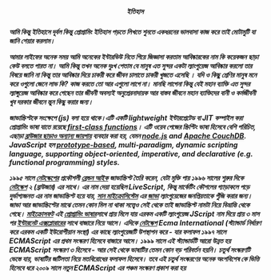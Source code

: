 <h5 align="center">ইতিহাস<h5>


আমি কিন্তু ইতিহাসে দূর্বল কিন্তু প্রোগ্রামিং ইতিহাস পড়তে লিখতে শুনতে একধরনের ভালবাসা কাজ করে তাই মোটামুটি যা জানি শেয়ার করলাম।

আমার লাইফের অনেক সময় আমি অনেকের ইন্টারভিউ নিতে গিয়ে জিজ্ঞাসা করতাম আবিষ্কারকের নাম কি কয়েকজন ছাড়া কেউ বলতে পারত না। আমি কিন্তু তখন অনেক দুঃখ পেতাম যে মানুষ এত সুন্দর একটা ল্যাংগুয়েজ আবিষ্কার করলো তার বিষয়ে জানি না কিন্তু তার আবিষ্কার দিয়ে চাকরী করে জীবন চালাতে চাকরী খুজতে এসেছি । যদি ও কিছু শ্রেণির মানুষ মনে করে ওগুলো জেনে লাভ কি? কাজ করতে তো আর এগুলো লাগে না। মানছি লাগেনা কিন্তু যেই মহান ব্যাক্তি এত সুন্দর ল্যাঙ্গুয়েজ আবিষ্কার করে গেছেন তার জীবনী অবস্যই অনুপ্রেরনাদায়ক আর বাস্তব জীবনে মহান ব্যাক্তিদের বানী ও কর্মজীবনী খুব দরকার জীবনে ন্তুন কিছু করার জন্য। 

জাভাস্ক্রিপ্টকে সংক্ষেপে (js) বলা হয়ে থাকে।এটি একটি lightweight ইন্টারপ্রেটেড বা JIT কম্পাইল করা প্রোগ্রামিং ভাষা যাতে রয়েছে [first-class functions](https://developer.mozilla.org/en-US/docs/Glossary/First-class_Function)। এটি ওয়েব পেজের স্ক্রিপ্টিং ভাষা হিসেবে বেশি পরিচিত, এছাড়া [ব্রাউজার ছাড়াও অন্যান্য জায়গায়](https://en.wikipedia.org/wiki/JavaScript#Uses_outside_Web_pages) ব্যবহার করা হয়, যেমন [node.js](https://nodejs.org/) and [Apache CouchDB](https://couchdb.apache.org/). JavaScript হল [prototype-based](https://developer.mozilla.org/en-US/docs/Glossary/Prototype-based_programming), multi-paradigm, dynamic scripting language, supporting object-oriented, imperative, and declarative (e.g. functional programming) styles.

১৯৯৫ সালে [নেটস্কেপের](https://bn.wikipedia.org/w/index.php?title=নেটস্কেপ&action=edit&redlink=1) প্রকৌশলী [ব্রেন্ডন আইক](https://bn.wikipedia.org/wiki/ব্রেন্ডন_আইক) জাভাস্ক্রিপ্ট তৈরি করেন, যেটা মুক্তি পায় ১৯৯৬ সালের শুরুর দিকে [নেটস্কেপ](https://bn.wikipedia.org/w/index.php?title=নেটস্কেপ&action=edit&redlink=1) ২ (ব্রাউজার) এর সাথে। এর নাম দেয়া হয়েছিল LiveScript, কিন্তু মার্কেটিং কৌশলের গ্যাড়াকলে পড়ে দুর্ভাগ্যজনত এর নাম জাভাস্ক্রিপ্ট হয়ে যায়, [সান মাইক্রোসিস্টেম](https://bn.wikipedia.org/wiki/সান_মাইক্রোসিস্টেম) এর [জাভা](https://bn.wikipedia.org/wiki/জাভা_(প্রোগ্রামিং_ভাষা)) ল্যাংগুয়েজের জনপ্রিয়তাকে পুঁজি করার জন্য। জাভা আর জাভাস্ক্রিপ্টের মাঝে তেমন কোন মিল না থাকা সত্ত্বেও সেই থেকে তাই জাভাস্ক্রিপ্ট নামটা নিয়ে বিভ্রান্তি থেকে গেছে। [মাইক্রোসফট](https://bn.wikipedia.org/wiki/মাইক্রোসফট) এই [প্রোগ্রামিং ভাষার](https://bn.wikipedia.org/wiki/প্রোগ্রামিং_ভাষা)সাথে প্রায় মিলে যায় এরকম একটি ল্যাংগুয়েজ JScript নাম দিয়ে প্রায় ৩ মাস পর [ইন্টারনেট এক্সপ্লোরারের](https://bn.wikipedia.org/wiki/ইন্টারনেট_এক্সপ্লোরার) সাথে বাজারে নিয়ে আসে। এদিকে [নেটস্কেপ](https://bn.wikipedia.org/w/index.php?title=নেটস্কেপ&action=edit&redlink=1) Ecma International (স্ট্যান্ডার্ড নির্ধারণ করে এরকম একটি ইউরোপীয়ান সংস্থা) এর কাছে ল্যাংগুয়েজটি উপস্থাপন করে - যার ফলাফল ১৯৯৭ সালে ECMAScript এর প্রথম সংস্করণ হিসেবে বাজারে আসে। ১৯৯৯ সালে এই স্ট্যান্ডার্ডটি আরো উন্নত হয় ECMAScript সংস্করণ ৩ হিসেবে - আর সেই থেকে ভাষাটির তেমন কোন বড় পরিবর্তন হয়নি। চতুর্থ সংস্করণটি ভেস্তে যায়, ভাষাটির জটিলতা নিয়ে মতবিরোধের ফলাফল হিসেবে। তবে এই চতুর্থ সংস্করণের অনেক অংশবিশেষ কে ভিত্তি হিসেবে ধরে ২০০৯ সালে নতুন ECMAScript এর পঞ্চম সংস্করণ প্রকাশ করা হয়

 